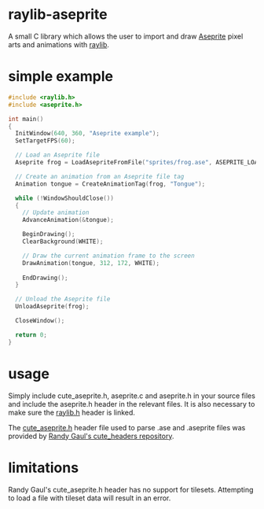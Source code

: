 # raylib-aseprite
A small C library which allows the user to import and draw [Aseprite](https://www.aseprite.org) pixel arts and animations with [raylib](https://www.raylib.com/).

# simple example
``` c
#include <raylib.h>
#include <aseprite.h>

int main()
{
  InitWindow(640, 360, "Aseprite example");
  SetTargetFPS(60);

  // Load an Aseprite file
  Aseprite frog = LoadAsepriteFromFile("sprites/frog.ase", ASEPRITE_LOAD_FRAMES | ASEPRITE_LOAD_TAGS);

  // Create an animation from an Aseprite file tag
  Animation tongue = CreateAnimationTag(frog, "Tongue");

  while (!WindowShouldClose())
  {
    // Update animation
    AdvanceAnimation(&tongue);

    BeginDrawing();
    ClearBackground(WHITE);

    // Draw the current animation frame to the screen
    DrawAnimation(tongue, 312, 172, WHITE);
    
    EndDrawing();
  }

  // Unload the Aseprite file
  UnloadAseprite(frog);

  CloseWindow();

  return 0;
}
```

# usage
Simply include cute_aseprite.h, aseprite.c and aseprite.h in your source files and include the aseprite.h header in the relevant files. It is also necessary to make sure the [raylib.h](https://github.com/raysan5/raylib) header is linked.

The [cute_aseprite.h](https://github.com/RandyGaul/cute_headers/blob/master/cute_aseprite.h) header file used to parse .ase and .aseprite files was provided by [Randy Gaul's cute_headers repository](https://github.com/RandyGaul/cute_headers/tree/master).

# limitations
Randy Gaul's cute_aseprite.h header has no support for tilesets. Attempting to load a file with tileset data will result in an error. 
